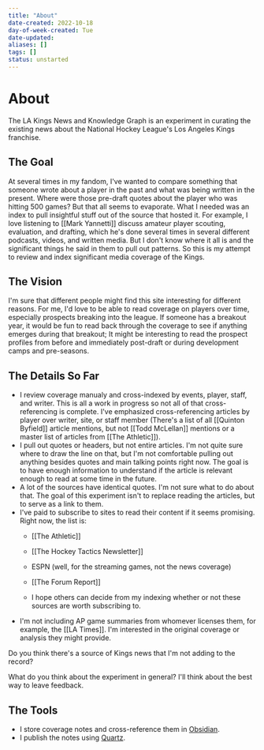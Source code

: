```yaml
---
title: "About"
date-created: 2022-10-18
day-of-week-created: Tue
date-updated: 
aliases: []
tags: []
status: unstarted
---
```


# About

The LA Kings News and Knowledge Graph is an experiment in curating the existing news about the National Hockey League's Los Angeles Kings franchise. 


## The Goal
At several times in my fandom, I've wanted to compare something that someone wrote about a player in the past and what was being written in the present. Where were those pre-draft quotes about the player who was hitting 500 games? But that all seems to evaporate. What I needed was an index to pull insightful stuff out of the source that hosted it. For example, I love listening to [[Mark Yannetti]] discuss amateur player scouting, evaluation, and drafting, which he's done several times in several different podcasts, videos, and written media. But I don't know where it all is and the significant things he said in them to pull out patterns. So this is my attempt to review and index significant media coverage of the Kings.

## The Vision
I'm sure that different people might find this site interesting for different reasons. For me, I'd love to be able to read coverage on players over time, especially prospects breaking into the league. If someone has a breakout year, it would be fun to read back through the coverage to see if anything emerges during that breakout; It might be interesting to read the prospect profiles from before and immediately post-draft or during development camps and pre-seasons.

## The Details So Far
- I review coverage manualy and cross-indexed by events, player, staff, and writer. This is all a work in progress so not all of that cross-referencing is complete. I've emphasized cross-referencing articles by player over writer, site, or staff member (There's a list of all [[Quinton Byfield]] article mentions, but not [[Todd McLellan]] mentions or a master list of articles from [[The Athletic]]).
- I pull out quotes or headers, but not entire articles. I'm not quite sure where to draw the line on that, but I'm not comfortable pulling out anything besides quotes and main talking points right now. The goal is to have enough information to understand if the article is relevant enough to read at some time in the future.
- A lot of the sources have identical quotes. I'm not sure what to do about that. The goal of this experiment isn't to replace reading the articles, but to serve as a link to them.
- I've paid to subscribe to sites to read their content if it seems promising. Right now, the list is:
	- [[The Athletic]]
	- [[The Hockey Tactics Newsletter]]
	- ESPN (well, for the streaming games, not the news coverage)
	- [[The Forum Report]]
	
	- I hope others can decide from my indexing whether or not these sources are worth subscribing to.
- I'm not including AP game summaries from whomever licenses them, for example, the [[LA Times]]. I'm interested in the original coverage or analysis they might provide.


Do you think there's a source of Kings news that I'm not adding to the record? 

What do you think about the experiment in general? I'll think about the best way to leave feedback.

## The Tools
- I store coverage notes and cross-reference them in [Obsidian](https://obsidian.md).
- I publish the notes using [Quartz](https://quartz.jzhao.xyz/).
